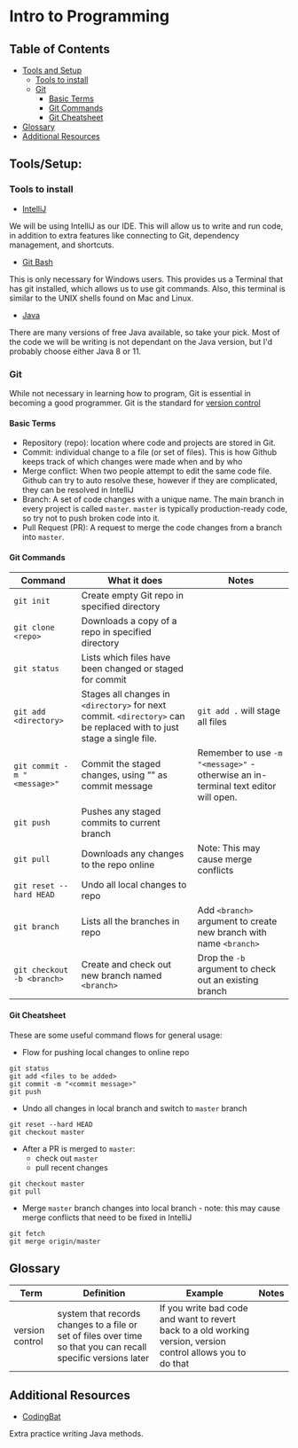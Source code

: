 # Intro to Programming

## Table of Contents
- [Tools and Setup](#tools-and-setup)
  - [Tools to install](#tools-to-install)
  - [Git](#git)
    - [Basic Terms](#basic-terms)
    - [Git Commands](#git-commands)
    - [Git Cheatsheet](#git-cheatsheet)
- [Glossary](#glossary)
- [Additional Resources](#additional-resources)

## Tools/Setup:

### Tools to install
- [IntelliJ](https://www.jetbrains.com/idea/)

 We will be using IntelliJ as our IDE. This will allow us to write and run code, in addition to extra features like connecting to Git, dependency management, and shortcuts.

- [Git Bash](https://git-scm.com/downloads)

 This is only necessary for Windows users. This provides us a Terminal that has git installed, which allows us to use git commands. Also, this terminal is similar to the UNIX shells found on Mac and Linux.

- [Java](https://adoptopenjdk.net/)

 There are many versions of free Java available, so take your pick. Most of the code we will be writing is not dependant on the Java version, but I'd probably choose either Java 8 or 11.

### Git
While not necessary in learning how to program, Git is essential in becoming a good programmer. Git is the standard for [version control](#glossary)

#### Basic Terms
- Repository (repo): location where code and projects are stored in Git.
- Commit: individual change to a file (or set of files). This is how Github keeps track of which changes were made when and by who
- Merge conflict: When two people attempt to edit the same code file. Github can try to auto resolve these, however if they are complicated, they can be resolved in IntelliJ
- Branch: A set of code changes with a unique name. The main branch in every project is called `master`. `master` is typically production-ready code, so try not to push broken code into it.
- Pull Request (PR): A request to merge the code changes from a branch into `master`.


#### Git Commands
Command | What it does | Notes
--- | --- | ---
`git init` | Create empty Git repo in specified directory | 
`git clone <repo>` | Downloads a copy of a repo in specified directory |
`git status` | Lists which files have been changed or staged for commit | 
`git add <directory>` | Stages all changes in `<directory>` for next commit. `<directory>` can be replaced with <file> to just stage a single file. | `git add .` will stage all files
`git commit -m "<message>"` | Commit the staged changes, using "<message>" as commit message | Remember to use `-m "<message>"` - otherwise an in-terminal text editor will open. 
`git push` | Pushes any staged commits to current branch | 
`git pull` | Downloads any changes to the repo online | Note: This may cause merge conflicts
`git reset --hard HEAD` | Undo all local changes to repo | 
`git branch` | Lists all the branches in repo | Add `<branch>` argument to create new branch with name `<branch>`
`git checkout -b <branch>` | Create and check out new branch named `<branch>` | Drop the `-b` argument to check out an existing branch
  
#### Git Cheatsheet
These are some useful command flows for general usage:
- Flow for pushing local changes to online repo
```
git status
git add <files to be added>
git commit -m "<commit message>"
git push
```
- Undo all changes in local branch and switch to `master` branch
```
git reset --hard HEAD
git checkout master
```
- After a PR is merged to `master`:
  - check out `master`
  - pull recent changes
```
git checkout master
git pull
```
- Merge `master` branch changes into local branch - note: this may cause merge conflicts that need to be fixed in IntelliJ
```
git fetch
git merge origin/master
```

## Glossary
Term | Definition | Example | Notes
--- | --- | --- | ---
version control| system that records changes to a file or set of files over time so that you can recall specific versions later | If you write bad code and want to revert back to a old working version, version control allows you to do that |


## Additional Resources
- [CodingBat](https://codingbat.com/java)

 Extra practice writing Java methods.
